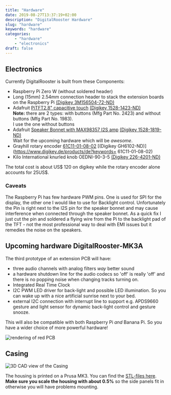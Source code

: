 ```yaml
---
title: "Hardware"
date: 2019-08-27T13:37:19+02:00
description: "DigitalRooster Hardware"
slug: "hardware"
keywords: "hardware"
categories:
    - "hardware"
    - "electronics"
draft: false
---
```

## Electronics

Currently DigitalRooster is built from these Components:

* Raspberry Pi Zero W (without soldered header)
* Long (15mm) 2.54mm connection header to stack the extension boards on the Raspberry Pi
  [(Digikey 3M156504-72-ND)](https://www.digikey.de/products/de?keywords=3M156504-72-ND)
* Adafruit [PiTFT2.8" capacitive touch](https://learn.adafruit.com/downloads/pdf/adafruit-2-8-pitft-capacitive-touch.pdf)
  [(Digikey 1528-1423-ND)](https://www.digikey.com/product-detail/en/adafruit-industries-llc/1983/1528-1423-ND/5699178)\
  __Note:__ there are 2 types: with buttons (Mfg Part No. 2423) and without
  buttons (Mfg Part No. 1983). \
  I use the one without buttons
* Adafruit [Speaker Bonnet with MAX98357 I2S amp](https://cdn-learn.adafruit.com/downloads/pdf/adafruit-speaker-bonnet-for-raspberry-pi.pdf)
  [(Digikey 1528-1819-ND)](https://www.digikey.de/products/de?keywords=1528-1819-ND) \
  Wait for the upcoming hardware which will be _*awesome*_.
* Grayhill rotary encoder [61C11-01-08-02](http://lgrws01.grayhill.com/web1/images/ProductImages/I-21-22.pdf)
  [(Digikey GH6102-ND)](https://www.digikey.de/products/de?keywords= 61C11-01-08-02)
* Kilo International knurled knob OEDNI-90-3-5
  [(Digikey 226-4201-ND)](https://www.digikey.de/products/de?keywords=OEDNI-90-3-5)

The total cost is about US$ 120 on digikey while the rotary encoder alone accounts
for 25US$.

### Caveats

The Raspberry Pi has few hardware PWM pins. One is used for SPI for the display,
the other one I would like to use for Backlight control. Unfortunately the Pin
is right next to the I2S pin for the speaker bonnet and may cause interference
when connected through the speaker bonnet. As a quick fix I just cut the pin and
soldered a flying wire from the Pi to the backlight pad of the TFT - not the
most professional way to deal with EMI issues but it remedies the noise on the
speakers.

## Upcoming hardware DigitalRooster-MK3A

The third prototype of an extension PCB will have:

*   three audio channels with analog filters
    _way_ better sound
*   a hardware shutdown line for the audio codecs so 'off' is really 'off' and
    there is no popping noise when changing tracks turning on.
*   Integrated Real Time Clock
*   I2C PWM LED driver for back-light and possible LED illumination.
    So you can wake up with a nice artificial sunrise next to your bed.
*   external I2C connection with interrupt line to support e.g. APDS9660 gesture
    and light sensor for dynamic back-light control and gesture snooze.

This will also be compatible with both Raspberry Pi _and_ Banana Pi. So you have
a wider choice of more powerful hardware!

<img src="/img/news/DigitalRooster-Mk2a.webp" alt="rendering of red PCB"
	title="second attempt pcb" class="image small" />

## Casing

<img src="/img/3D-CAD.webp" alt="3D CAD view of the Casing"
	title="CAD view" class="image small" />

The housing is printed on a Prusa MK3. You can find the
[STL-files here](/parts-stl.7z). \
__Make sure you scale the housing with about 0.5%__ so the side panels fit in
otherwise you will have problems mounting.
